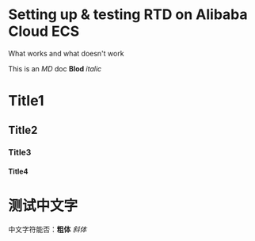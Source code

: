 # Setting up & testing RTD on Alibaba Cloud ECS
What works and what doesn't work

This is an *MD* doc
**Blod** *italic*
# Title1
## Title2
### Title3
#### Title4

# 测试中文字
中文字符能否：**粗体** *斜体*
